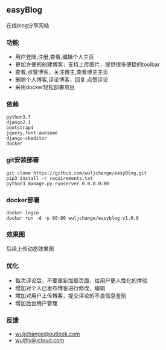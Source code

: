 ## easyBlog
在线blog分享网站
### 功能
- 用户登陆,注册,查看,编辑个人主页
- 更加方便的创建博客，支持上传图片，提供很多便捷的toolbar
- 查看,点赞博客，关注博主,查看博主主页
- 删除个人博客,评论博客，回复,点赞评论
- 采用docker轻松部署项目
### 依赖
    python3.7
    django2.1
    bootstrap4
    jquery,font-awesome
    django-ckeditor
    docker
### git安装部署
    git clone https://github.com/wuljchange/easyBlog.git
    pip3 install -r requirements.txt
    python3 manage.py runserver 0.0.0.0:80
### docker部署
    docker login
    docker run -d -p 80:80 wuljchange/easyblog:v1.0.0
### 效果图
后续上传动态效果图
### 优化
- 每次评论后，不要重新加载页面，给用户更人性化的体验
- 增加对个人已发布博客进行修改，编辑
- 增加对用户上传博客，提交评论的不良信息鉴别
- 增加后台用户管理
### 反馈
- wuljchange@outlook.com
- wuljfly@icloud.com